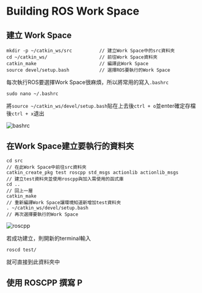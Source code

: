 # Building ROS Work Space

## 建立 Work Space
```shell
mkdir -p ~/catkin_ws/src          // 建立Work Space中的src資料夾
cd ~/catkin_ws/                   // 前往Work Space資料夾
catkin_make                       // 編譯此Work Space
source devel/setup.bash           // 選擇ROS要執行的Work Space
```

每次執行ROS要選擇Work Space很麻煩，所以將常用的寫入`.bashrc`
```shell
sudo nano ~/.bashrc
```

將`source ~/catkin_ws/devel/setup.bash`貼在上去後`ctrl + o`並enter確定存檔後`ctrl + x`退出

![bashrc](https://github.com/Offliners/ROS_Learning_Note/blob/main/Building/bashrc.PNG)

## 在Work Space建立要執行的資料夾
```shell
cd src                                                                // 在此Work Space中前往src資料夾
catkin_create_pkg test roscpp std_msgs actionlib actionlib_msgs       // 建立test資料夾並使用roscpp與加入需使用的函式庫
cd ..                                                                 // 回上一層
catkin_make                                                           // 重新編譯Work Space讓環境知道新增加test資料夾
. ~/catkin_ws/devel/setup.bash                                        // 再次選擇要執行的Work Space
```

![roscpp](https://github.com/Offliners/ROS_Learning_Note/blob/main/Building/roscpp.PNG)

若成功建立，則開新的terminal輸入
```
roscd test/
```
就可直接到此資料夾中

## 使用 ROSCPP 撰寫 P
